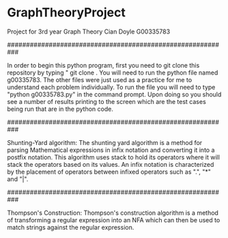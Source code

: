 # GraphTheoryProject
Project for 3rd year Graph Theory
Cian Doyle
G00335783

###########################################################

In order to begin this python program, first you need to git clone this repository by typing " git clone . You will need to run the python file named g00335783. The other files were just used as a practice for me to understand each problem individually. To run the file you will need to type "python g00335783.py" in the command prompt. Upon doing so you should see a number of results printing to the screen which are the test cases being run that are in the python code.

###########################################################

Shunting-Yard algorithm:
The shunting yard algorithm is a method for parsing Mathematical expressions in infix notation and converting it into a postfix notation. This algorithm uses stack to hold its operators where it will stack the operators based on its values. An infix notation is characterized by the placement of operators between infixed operators such as ".", "*" and "|".

###########################################################

Thompson's Construction:
Thompson's construction algorithm is a method of transforming a regular expression into an NFA which can then be used to match strings against the regular expression.
